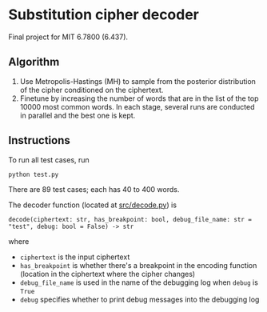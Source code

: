 # Substitution cipher decoder

Final project for MIT 6.7800 (6.437).

## Algorithm

1. Use Metropolis-Hastings (MH) to sample from the posterior distribution of the cipher conditioned on the ciphertext.
2. Finetune by increasing the number of words that are in the list of the top 10000 most common words.
In each stage, several runs are conducted in parallel and the best one is kept.

## Instructions

To run all test cases, run
```
python test.py
```
There are 89 test cases; each has 40 to 400 words.

The decoder function (located at [src/decode.py](`src/decode.py`)) is
```
decode(ciphertext: str, has_breakpoint: bool, debug_file_name: str = "test", debug: bool = False) -> str
```
where
* `ciphertext` is the input ciphertext
* `has_breakpoint` is whether there's a breakpoint in the encoding function
(location in the ciphertext where the cipher changes)
* `debug_file_name` is used in the name of the debugging log when `debug` is `True`
* `debug` specifies whether to print debug messages into the debugging log
